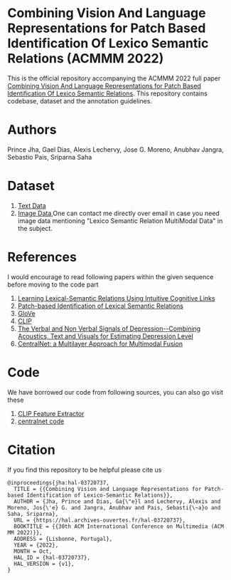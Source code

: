 # Combining Vision And Language Representations for Patch Based Identification Of Lexico Semantic Relations (ACMMM 2022)

This is the official repository accompanying the ACMMM 2022 full paper [Combining Vision And Language Representations for Patch Based Identification Of Lexico Semantic Relations]().  This repository contains codebase, dataset and the annotation guidelines.

# Authors
Prince Jha, Gael Dias, Alexis Lechervy, Jose G. Moreno, Anubhav Jangra, Sebastio Pais, Sriparna Saha 

# Dataset
1. [Text Data](https://drive.google.com/file/d/1wzlwbPbMiqVi7ODk5bSio7Pk3Xxcyi6x/view?usp=sharing)
2. [Image Data](jhapks1999@gmail.com),One can contact me directly over email in case you need image data mentioning "Lexico Semantic Relation MultiModal Data" in the subject.
# References
I would encourage to read following papers within the given sequence before moving to the code part
1. [Learning Lexical-Semantic Relations Using Intuitive Cognitive Links](https://dias.users.greyc.fr/publications/ecir2019.pdf)
2. [Patch-based Identification of Lexical Semantic Relations](https://dias.users.greyc.fr/publications/ecir2020.pdf)
3. [GloVe](https://nlp.stanford.edu/pubs/glove.pdf)
3. [CLIP](https://arxiv.org/pdf/2103.00020.pdf)
4. [The Verbal and Non Verbal Signals of Depression--Combining Acoustics, Text and Visuals for Estimating Depression Level](https://arxiv.org/pdf/1904.07656.pdf)
5. [CentralNet: a Multilayer Approach for Multimodal Fusion](https://arxiv.org/pdf/1808.07275.pdf)

# Code 
We have borrowed our code from following sources, you can also go visit these
1. [CLIP Feature Extractor](https://github.com/openai/CLIP)
2. [centralnet code](https://github.com/jperezrua/mfas)


# Citation
If you find this repository to be helpful please cite us

```
@inproceedings{jha:hal-03720737,
  TITLE = {{Combining Vision and Language Representations for Patch-based Identification of Lexico-Semantic Relations}},
  AUTHOR = {Jha, Prince and Dias, Ga{\"e}l and Lechervy, Alexis and Moreno, Jos{\'e} G. and Jangra, Anubhav and Pais, Sebasti{\~a}o and Saha, Sriparna},
  URL = {https://hal.archives-ouvertes.fr/hal-03720737},
  BOOKTITLE = {{30th ACM International Conference on Multimedia (ACM MM 2022)}},
  ADDRESS = {Lisbonne, Portugal},
  YEAR = {2022},
  MONTH = Oct,
  HAL_ID = {hal-03720737},
  HAL_VERSION = {v1},
}
```

